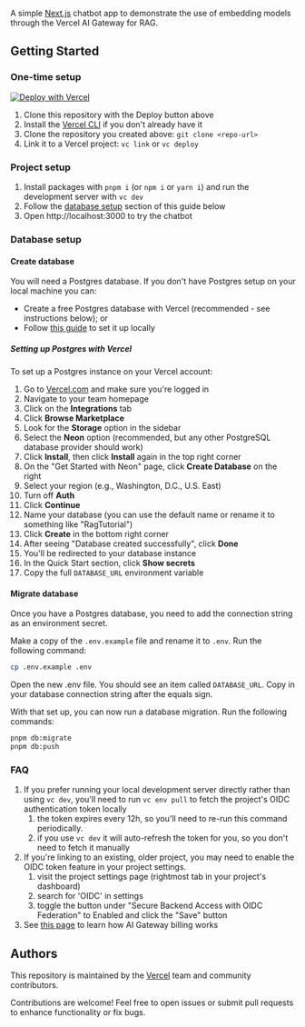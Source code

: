 A simple [Next.js](https://nextjs.org) chatbot app to demonstrate the use of embedding models through the Vercel AI Gateway for RAG.

## Getting Started

### One-time setup

[![Deploy with Vercel](https://vercel.com/button)](https://vercel.com/new/clone?repository-url=https%3A%2F%2Fgithub.com%2Fvercel-labs%2Fai-gateway-embeddings-demo)

1. Clone this repository with the Deploy button above
1. Install the [Vercel CLI](https://vercel.com/docs/cli) if you don't already have it
1. Clone the repository you created above: `git clone <repo-url>`
1. Link it to a Vercel project: `vc link` or `vc deploy`

### Project setup
1. Install packages with `pnpm i` (or `npm i` or `yarn i`) and run the development server with `vc dev`
1. Follow the [database setup](README.md#database-setup) section of this guide below
1. Open http://localhost:3000 to try the chatbot

### Database setup
#### Create database
You will need a Postgres database. If you don't have Postgres setup on your local machine you can:

- Create a free Postgres database with Vercel (recommended - see instructions below); or
- Follow [this guide](https://www.prisma.io/dataguide/postgresql/setting-up-a-local-postgresql-database) to set it up locally

##### Setting up Postgres with Vercel
To set up a Postgres instance on your Vercel account:

1. Go to [Vercel.com](https://vercel.com/) and make sure you're logged in
1. Navigate to your team homepage
1. Click on the **Integrations** tab
1. Click **Browse Marketplace**
1. Look for the **Storage** option in the sidebar
1. Select the **Neon** option (recommended, but any other PostgreSQL database provider should work)
1. Click **Install**, then click **Install** again in the top right corner
1. On the "Get Started with Neon" page, click **Create Database** on the right
1. Select your region (e.g., Washington, D.C., U.S. East)
1. Turn off **Auth**
1. Click **Continue**
1. Name your database (you can use the default name or rename it to something like "RagTutorial")
1. Click **Create** in the bottom right corner
1. After seeing "Database created successfully", click **Done**
1. You'll be redirected to your database instance
1. In the Quick Start section, click **Show secrets**
1. Copy the full `DATABASE_URL` environment variable

#### Migrate database
Once you have a Postgres database, you need to add the connection string as an environment secret.

Make a copy of the `.env.example` file and rename it to `.env`. Run the following command:

```bash
cp .env.example .env
```

Open the new .env file. You should see an item called `DATABASE_URL`. Copy in your database connection string after the equals sign.

With that set up, you can now run a database migration. Run the following commands:

```bash
pnpm db:migrate
pnpm db:push
```

### FAQ

1. If you prefer running your local development server directly rather than using `vc dev`, you'll need to run `vc env pull` to fetch the project's OIDC authentication token locally
   1. the token expires every 12h, so you'll need to re-run this command periodically.
   1. if you use `vc dev` it will auto-refresh the token for you, so you don't need to fetch it manually
1. If you're linking to an existing, older project, you may need to enable the OIDC token feature in your project settings.
   1. visit the project settings page (rightmost tab in your project's dashboard)
   1. search for 'OIDC' in settings
   1. toggle the button under "Secure Backend Access with OIDC Federation" to Enabled and click the "Save" button
1. See [this page](https://vercel.com/docs/ai-gateway/pricing) to learn how AI Gateway billing works 

## Authors

This repository is maintained by the [Vercel](https://vercel.com) team and community contributors. 

Contributions are welcome! Feel free to open issues or submit pull requests to enhance functionality or fix bugs.